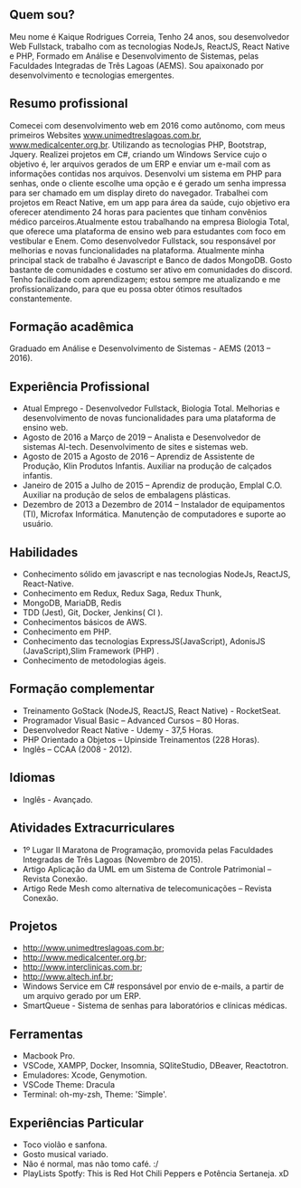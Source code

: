 ## Quem sou?

Meu nome é Kaique Rodrigues Correia, Tenho 24 anos, sou desenvolvedor Web Fullstack, trabalho com as tecnologias NodeJs, ReactJS, React Native e PHP, Formado em Análise e Desenvolvimento de Sistemas, pelas Faculdades Integradas de Três Lagoas (AEMS). Sou apaixonado por desenvolvimento e tecnologias emergentes.

## Resumo profissional

Comecei com desenvolvimento web em 2016 como autônomo, com meus primeiros Websites www.unimedtreslagoas.com.br, www.medicalcenter.org.br. Utilizando as tecnologias PHP, Bootstrap, Jquery. Realizei projetos em C#, criando um Windows Service cujo o objetivo é, ler arquivos gerados de um ERP e enviar um e-mail com as informações contidas nos arquivos. Desenvolvi um sistema em PHP para senhas, onde o cliente escolhe uma opção e é gerado um senha impressa para ser chamado em um display direto do navegador. Trabalhei com projetos em React Native, em um app para área da saúde, cujo objetivo era oferecer atendimento 24 horas para pacientes que tinham convênios médico parceiros.Atualmente estou trabalhando na empresa Biologia Total, que oferece uma plataforma de ensino web para estudantes com foco em vestibular e Enem. Como desenvolvedor Fullstack, sou responsável por melhorias e novas funcionalidades na plataforma. Atualmente minha principal stack de trabalho é Javascript e Banco de dados MongoDB. Gosto bastante de comunidades e costumo ser ativo em comunidades do discord. Tenho facilidade com aprendizagem; estou sempre me atualizando e me profissionalizando, para que eu possa obter ótimos resultados constantemente. 

## Formação acadêmica

Graduado em Análise e Desenvolvimento de Sistemas - AEMS (2013 – 2016).

## Experiência Profissional

* Atual Emprego - Desenvolvedor Fullstack, Biologia Total. Melhorias e desenvolvimento de novas funcionalidades para uma plataforma de ensino web.
* Agosto de 2016 a Março de 2019 – Analista e Desenvolvedor de sistemas Al-tech. Desenvolvimento de sites e sistemas web.
* Agosto de 2015 a Agosto de 2016 – Aprendiz de Assistente de Produção, Klin Produtos Infantis. Auxiliar na produção de calçados infantis.
* Janeiro de 2015 a Julho de 2015 – Aprendiz de produção, Emplal C.O. Auxiliar na produção de selos de embalagens plásticas.
* Dezembro de 2013 a Dezembro de 2014 – Instalador de equipamentos (TI), Microfax Informática. Manutenção de computadores e suporte ao usuário.


## Habilidades

* Conhecimento sólido em javascript e nas tecnologias NodeJs, ReactJS, React-Native.
* Conhecimento em Redux, Redux Saga, Redux Thunk,
* MongoDB, MariaDB, Redis
* TDD (Jest), Git, Docker, Jenkins( CI ).
* Conhecimentos básicos de AWS.
* Conhecimento em PHP.
* Conhecimento das tecnologias ExpressJS(JavaScript), AdonisJS (JavaScript),Slim Framework (PHP) . 
* Conhecimento de metodologias ágeis.


## Formação complementar

* Treinamento GoStack (NodeJS, ReactJS, React Native) - RocketSeat.
* Programador Visual Basic – Advanced Cursos – 80 Horas.
* Desenvolvedor React Native - Udemy - 37,5 Horas.
* PHP Orientado a Objetos – Upinside Treinamentos (228 Horas).
* Inglês – CCAA (2008 - 2012).

## Idiomas

* Inglês - Avançado.

## Atividades Extracurriculares

* 1º Lugar II Maratona de Programação, promovida pelas Faculdades Integradas de Três Lagoas (Novembro de 2015).
* Artigo Aplicação da UML em um Sistema de Controle Patrimonial – Revista Conexão.
* Artigo Rede Mesh como alternativa de telecomunicações – Revista Conexão.

## Projetos

* http://www.unimedtreslagoas.com.br; 
* http://www.medicalcenter.org.br; 
* http://www.interclinicas.com.br;
* http://www.altech.inf.br;
* Windows Service em C# responsável por envio de e-mails, a partir de um arquivo gerado por um ERP.
* SmartQueue - Sistema de senhas para laboratórios e clínicas médicas.

## Ferramentas

* Macbook Pro.
* VSCode, XAMPP, Docker, Insomnia, SQliteStudio, DBeaver, Reactotron.
* Emuladores: Xcode, Genymotion.
* VSCode Theme: Dracula
* Terminal: oh-my-zsh, Theme: 'Simple'.

## Experiências Particular

* Toco violão e sanfona.
* Gosto musical variado.
* Não é normal, mas não tomo café. :/
* PlayLists Spotfy: This is Red Hot Chili Peppers e Potência Sertaneja. xD






